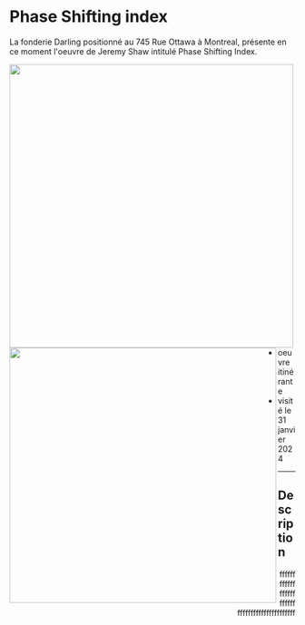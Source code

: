 # Phase Shifting index
La fonderie Darling positionné au 745 Rue Ottawa à Montreal, présente en ce moment l'oeuvre de Jeremy Shaw intitulé Phase Shifting Index.

<img align="left" width="500" height="500" src="media/pamphlet_oeuvre.JPG">
<img align="left" width="470" height="450" src="media/entree_fonderie.JPG">  

 - oeuvre itinérante
 - visité le 31 janvier 2024
   <br>

----
## Description
<p align="right">
ffffffffffffffffffffffffffffffffffffffffffffff
 
</p>
